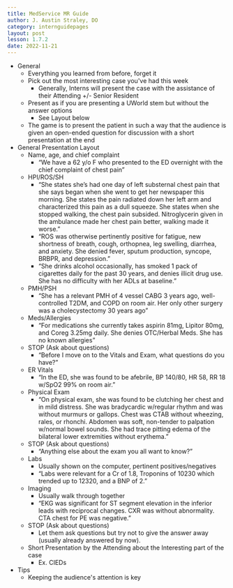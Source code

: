 ```yaml
---
title: MedService MR Guide
author: J. Austin Straley, DO
category: internguidepages
layout: post
lesson: 1.7.2
date: 2022-11-21
---
```


- General
	- Everything you learned from before, forget it
	- Pick out the most interesting case you've had this week
		- Generally, Interns will present the case with the assistance of their Attending +/- Senior Resident
	- Present as if you are presenting a UWorld stem but without the answer options
		- See Layout below
	- The game is to present the patient in such a way that the audience is given an open-ended question for discussion with a short presentation at the end
- General Presentation Layout
	- Name, age, and chief complaint
		- “We have a 62 y/o F who presented to the ED overnight with the chief complaint of chest pain”
	- HPI/ROS/SH
		- “She states she’s had one day of left substernal chest pain that she says began when she went to get her newspaper this morning. She states the pain radiated down her left arm and characterized this pain as a dull squeeze. She states when she stopped walking, the chest pain subsided. Nitroglycerin given in the ambulance made her chest pain better, walking made it worse.”
		- “ROS was otherwise pertinently positive for fatigue, new shortness of breath, cough, orthopnea, leg swelling, diarrhea, and anxiety. She denied fever, sputum production, syncope, BRBPR, and depression.”
		- “She drinks alcohol occasionally, has smoked 1 pack of cigarettes daily for the past 30 years, and denies illicit drug use. She has no difficulty with her ADLs at baseline.”
	- PMH/PSH
		- “She has a relevant PMH of 4 vessel CABG 3 years ago, well-controlled T2DM, and COPD on room air. Her only other surgery was a cholecystectomy 30 years ago”
	- Meds/Allergies
		- “For medications she currently takes aspirin 81mg, Lipitor 80mg, and Coreg 3.25mg daily. She denies OTC/Herbal Meds. She has no known allergies”
	- STOP (Ask about questions)
		- “Before I move on to the Vitals and Exam, what questions do you have?”
	- ER Vitals
		- “In the ED, she was found to be afebrile, BP 140/80, HR 58, RR 18 w/SpO2 99% on room air.”
	- Physical Exam
		- “On physical exam, she was found to be clutching her chest and in mild distress. She was bradycardic w/regular rhythm and was without murmurs or gallops. Chest was CTAB without wheezing, rales, or rhonchi. Abdomen was soft, non-tender to palpation w/normal bowel sounds. She had trace pitting edema of the bilateral lower extremities without erythema.”
	- STOP (Ask about questions)
		- “Anything else about the exam you all want to know?”
	- Labs
		- Usually shown on the computer, pertinent positives/negatives
		- “Labs were relevant for a Cr of 1.8, Troponins of 10230 which trended up to 12320, and a BNP of 2.”
	- Imaging
		- Usually walk through together
		- “EKG was significant for ST segment elevation in the inferior leads with reciprocal changes. CXR was without abnormality. CTA chest for PE was negative.”
	- STOP (Ask about questions)
		- Let them ask questions but try not to give the answer away (usually already answered by now).
	- Short Presentation by the Attending about the Interesting part of the case
		- Ex. CIEDs
- Tips
	- Keeping the audience's attention is key
